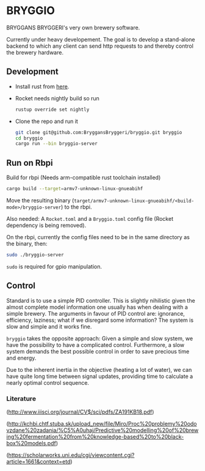 # BRYGGIO

BRYGGANS BRYGGERI's very own brewery software.

Currently under heavy developement.
The goal is to develop a stand-alone backend to which any client can send http requests to and thereby control the brewery hardware.

## Development

 - Install rust from [here](https://www.rust-lang.org/tools/install).

 - Rocket needs nightly build so run
   ```bash
   rustup override set nightly
   ```

 - Clone the repo and run it
   ```bash
   git clone git@github.com:BryggansBryggeri/bryggio.git bryggio
   cd bryggio
   cargo run --bin bryggio-server
   ```

## Run on Rbpi

Build for rbpi (Needs arm-compatible rust toolchain installed)

```bash
cargo build --target=armv7-unknown-linux-gnueabihf
```

Move the resulting binary (`target/armv7-unknown-linux-gnueabihf/<build-mode>/bryggio-server`) to the rbpi.

Also needed: A `Rocket.toml` and a `Bryggio.toml` config file (Rocket dependency is being removed).

On the rbpi, currently the config files need to be in the same directory as the binary, then:

```bash
sudo ./bryggio-server
```
`sudo` is required for gpio manipulation.


## Control

Standard is to use a simple PID controller. This is slightly nihilistic given the almost complete model information one usually has when dealing with a simple brewery.
The arguments in favour of PID control are: ignorance, efficiency, laziness; what if we disregard some information? The system is slow and simple and it works fine.

`bryggio` takes the opposite approach: Given a simple and slow system, we have the possibility to have a complicated control. Furthermore, a slow system demands the best possible control in order to save precious time and energy.

Due to the inherent inertia in the objective (heating a lot of water), we can have quite long time between signal updates, providing time to calculate a nearly optimal control sequence.

### Literature
(http://www.iiisci.org/journal/CV$/sci/pdfs/ZA191KB18.pdf)

(http://kchbi.chtf.stuba.sk/upload_new/file/Miro/Proc%20problemy%20odovzdane%20zadania/%C5%A0uhaj/Predictive%20modelling%20of%20brewing%20fermentation%20from%20knowledge-based%20to%20black-box%20models.pdf)

(https://scholarworks.uni.edu/cgi/viewcontent.cgi?article=1661&context=etd)
